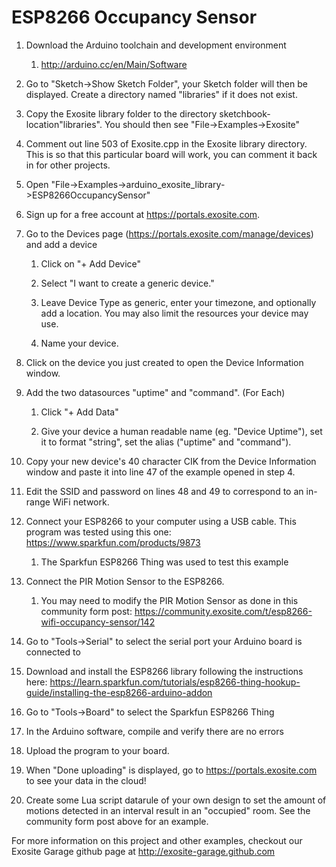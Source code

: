 ESP8266 Occupancy Sensor
=========================

1. Download the Arduino toolchain and development environment

    1. http://arduino.cc/en/Main/Software

2. Go to "Sketch->Show Sketch Folder", your Sketch folder will then be displayed. Create a directory named "libraries" if it does not exist.

3. Copy the Exosite library folder to the directory sketchbook-location\"libraries". You should then see "File->Examples->Exosite"

4. Comment out line 503 of Exosite.cpp in the Exosite library directory. This is so that this particular board will work, you can comment it back in for other projects.

5. Open "File->Examples->arduino_exosite_library->ESP8266OccupancySensor"

6. Sign up for a free account at https://portals.exosite.com.

7. Go to the Devices page (https://portals.exosite.com/manage/devices) and add a device

	1. Click on "+ Add Device"

	2. Select "I want to create a generic device."

	3. Leave Device Type as generic, enter your timezone, and optionally add a location. You may also limit the resources your device may use.

	4. Name your device.

8. Click on the device you just created to open the Device Information window.

9. Add the two datasources "uptime" and "command". (For Each)

	1. Click "+ Add Data"

	2. Give your device a human readable name (eg. "Device Uptime"), set it to format "string", set the alias ("uptime" and "command").

10. Copy your new device's 40 character CIK from the Device Information window and paste it into line 47 of the example opened in step 4.

11. Edit the SSID and password on lines 48 and 49 to correspond to an in-range WiFi network.

12. Connect your ESP8266 to your computer using a USB cable. This program was tested using this one: https://www.sparkfun.com/products/9873

	1. The Sparkfun ESP8266 Thing was used to test this example

13. Connect the PIR Motion Sensor to the ESP8266.

	1. You may need to modify the PIR Motion Sensor as done in this community form post: https://community.exosite.com/t/esp8266-wifi-occupancy-sensor/142

14. Go to "Tools->Serial" to select the serial port your Arduino board is connected to

15. Download and install the ESP8266 library following the instructions here: https://learn.sparkfun.com/tutorials/esp8266-thing-hookup-guide/installing-the-esp8266-arduino-addon

16. Go to "Tools->Board" to select the Sparkfun ESP8266 Thing
 
17. In the Arduino software, compile and verify there are no errors

18. Upload the program to your board.

19. When "Done uploading" is displayed, go to https://portals.exosite.com to see your data in the cloud!

20. Create some Lua script datarule of your own design to set the amount of motions detected in an interval result in an "occupied" room. See the community form post above for an example.

For more information on this project and other examples, checkout our Exosite Garage github page at http://exosite-garage.github.com